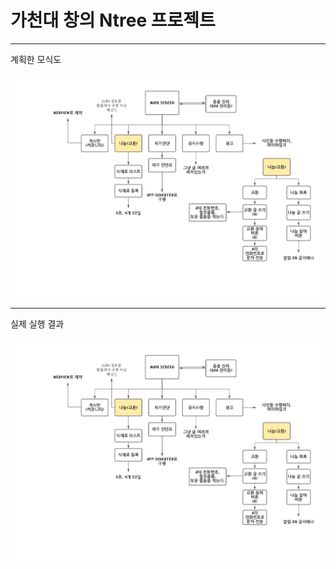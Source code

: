 # 가천대 창의 Ntree 프로젝트
<hr>
계획한 모식도

![모식도](https://raw.githubusercontent.com/lHealMel/Gachon_Ntree/main/chart2.png)

<hr>
실제 실행 결과

![모식도2](https://raw.githubusercontent.com/lHealMel/Gachon_Ntree/main/chart2.png)

